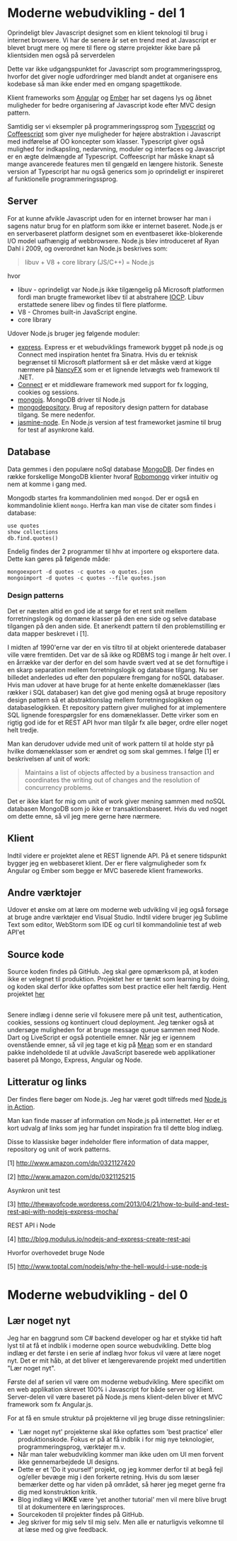 # Moderne webudvikling - del 1

Oprindeligt blev Javascript designet som en klient teknologi til brug i internet browsere. Vi har de senere år set en trend med at Javascript er blevet brugt mere og mere til flere og større projekter ikke bare på klientsiden men også på serverdelen  

Dette var ikke udgangspunktet for Javascript som programmeringssprog, hvorfor det giver nogle udfordringer med blandt andet at organisere ens kodebase så man ikke ender med en omgang spagettikode. 

Klient frameworks som [Angular](http://angularjs.org/) og [Ember](http://emberjs.com/) har set dagens lys og åbnet muligheder for bedre organisering af Javascript kode efter MVC design pattern. 

Samtidig ser vi eksempler på programmeringssprog som [Typescript](http://www.typescriptlang.org/) og [Coffeescript](http://coffeescript.org/) som giver nye muligheder for højere abstraktion i Javascript med indførelse af OO koncepter som klasser. Typescript giver også mulighed for indkapsling, nedarvning, moduler og interfaces og Javascript er en ægte delmængde af Typescript. Coffeescript har måske knapt så mange avancerede features men til gengæld en længere historik. Seneste version af Typescript har nu også generics som jo oprindeligt er inspireret af funktionelle programmeringssprog.

## Server

For at kunne afvikle Javascript uden for en internet browser har man i sagens natur brug for en platform som ikke er internet baseret. Node.js er en serverbaseret platform designet som en eventbaseret ikke-blokerende I/O model uafhængig af webbrowsere. Node.js blev introduceret af Ryan Dahl i 2009, og overordnet kan Node.js beskrives som:

> libuv + V8 + core library (JS/C++) = Node.js

hvor

- libuv - oprindeligt var Node.js ikke tilgængelig på Microsoft platformen fordi man brugte frameworket libev til at abstrahere [IOCP](http://en.wikipedia.org/wiki/Input/output_completion_port). Libuv erstattede senere libev og findes til flere platforme.
- V8 - Chromes built-in JavaScript engine.
- core library

Udover Node.js bruger jeg følgende moduler:

- [express](http://expressjs.com/). Express er et webudviklings framework bygget på node.js og Connect med inspiration hentet fra Sinatra.  Hvis du er teknisk begrænset til Microsoft platforment så er det måske værd at kigge nærmere på [NancyFX](http://nancyfx.org/) som er et lignende letvægts web framework til .NET. 
- [Connect](http://www.senchalabs.org/connect/) er et middleware framework med support for fx logging, cookies og sessions.
- [mongojs](https://github.com/gett/mongojs). MongoDB driver til Node.js
- [mongodepository](https://github.com/iainjmitchell/mongorepositiory). Brug af repository design pattern for database tilgang. Se mere nedenfor.
- [jasmine-node](https://github.com/mhevery/jasmine-node). En Node.js version af test frameworket jasmine til brug for test af asynkrone kald.

## Database

Data gemmes i den populære noSql database [MongoDB](http://www.mongodb.org/). Der findes en række forskellige MongoDB klienter hvoraf [Robomongo](http://robomongo.org) virker intuitiv og nem at komme i gang med.

Mongodb startes fra kommandolinien med ``mongod``. Der er også en kommandolinie klient ``mongo``. Herfra kan man vise de citater som findes i database:

    use quotes
    show collections
    db.find.quotes()

Endelig findes der 2 programmer til hhv at importere og eksportere data. Dette kan gøres på følgende måde:

    mongoexport -d quotes -c quotes -o quotes.json
    mongoimport -d quotes -c quotes --file quotes.json

### Design patterns
Det er næsten altid en god ide at sørge for et rent snit mellem forretningslogik og domæne klasser på den ene side og selve database tilgangen på den anden side. Et anerkendt pattern til den problemstilling er data mapper beskrevet i [1].

I midten af 1990'erne var der en vis tiltro til at objekt orienterede databaser ville være fremtiden. Det var de så ikke og RDBMS tog i mange år helt over. I en årrække var der derfor en del som havde svært ved at se det fornuftige i en skarp separation mellem forretningslogik og database tilgang. Nu ser billedet anderledes ud efter den populære fremgang for noSQL databaser. Hvis man udover at have bruge for at hente enkelte domæneklasser (læs rækker i SQL databaser) kan det give god mening også at bruge repository design pattern så et abstraktionslag mellem forretningslogikken og databaselogikken. Et repository pattern giver mulighed for at implementere SQL lignende forespørgsler for ens domæneklasser. Dette virker som en rigtig god ide for et REST API hvor man tilgår fx alle bøger, ordre eller noget helt tredje.

Man kan derudover udvide med unit of work pattern til at holde styr på hvilke domæneklasser som er ændret og som skal gemmes. I følge [1] er beskrivelsen af unit of work:

>  Maintains a list of objects affected by a business transaction and coordinates the writing out of changes and the resolution of concurrency problems.

Det er ikke klart for mig om unit of work giver mening sammen med noSQL databasen MongoDB som jo ikke er transaktionsbaseret. Hvis du ved noget om dette emne, så vil jeg mere gerne høre nærmere. 

## Klient

Indtil videre er projektet alene et REST lignende API. På et senere tidspunkt bygger jeg en webbaseret klient. Der er flere valgmuligheder som fx Angular og Ember som begge er MVC baserede klient frameworks.

## Andre værktøjer
Udover et ønske om at lære om moderne web udvikling vil jeg også forsøge at bruge andre værktøjer end Visual Studio. Indtil videre bruger jeg Sublime Text som editor, WebStorm som IDE og curl til kommandolinie test af web API'et

## Source kode

Source koden findes på GitHub. Jeg skal gøre opmærksom på, at koden ikke er velegnet til produktion. Projektet her er tænkt som learning by doing, og koden skal derfor ikke opfattes som best practice eller helt færdig. Hent projektet [her](https://github.com/carsten-j/QuoteApp)

## 
Senere indlæg i denne serie vil fokusere mere på unit test, authentication, cookies, sessions og kontinuert cloud deployment. 
Jeg tænker også at undersøge muligheden for at bruge message queue sammen med Node. Dart og LiveScript er også potentielle emner. Når jeg er igennem ovenstående emner, så vil jeg tage et kig på [Mean](http://www.mean.io/) som er en standard pakke indeholdede til at udvikle JavaScript baserede web applikationer baseret på Mongo, Express, Angular og Node.

## Litteratur og links
Der findes flere bøger om Node.js. Jeg har været godt tilfreds med [Node.js in Action](http://www.amazon.com/dp/1617290572).

Man kan finde masser af information om Node.js på internettet. Her er et kort udvalg af links som jeg har fundet inspiration fra til dette blog indlæg.

Disse to klassiske bøger indeholder flere information of data mapper, repository og unit of work patterns.

[1] http://www.amazon.com/dp/0321127420

[2] http://www.amazon.com/dp/0321125215

Asynkron unit test

[3] http://thewayofcode.wordpress.com/2013/04/21/how-to-build-and-test-rest-api-with-nodejs-express-mocha/

REST API i Node

[4] http://blog.modulus.io/nodejs-and-express-create-rest-api

Hvorfor overhovedet bruge Node

[5] http://www.toptal.com/nodejs/why-the-hell-would-i-use-node-js 


# Moderne webudvikling - del 0

## Lær noget nyt

Jeg har en baggrund som C# backend developer og har et stykke tid haft lyst til at få et indblik i moderne open source webudvikling. Dette blog indlæg er det første i en serie af indlæg hvor fokus vil være at lære noget nyt. Det er mit håb, at det bliver et længerevarende projekt med undertitlen "Lær noget nyt".

Første del af serien vil være om moderne webudvikling. Mere specifikt om en web applikation skrevet 100% i Javascript for både server og klient. Server-delen vil være baseret på Node.js mens klient-delen bliver et MVC framework som fx Angular.js.

For at få en smule struktur på projekterne vil jeg bruge disse retningslinier:

* 'Lær noget nyt' projekterne skal ikke opfattes som 'best practice' eller produktionskode. Fokus er på at få indblik i for mig nye teknologier, programmeringsprog, værktøjer m.v.
* Når man taler webudvikling kommer man ikke uden om UI men forvent ikke gennemarbejdede UI designs.
* Dette er et 'Do it yourself' projekt, og jeg kommer derfor til at begå fejl og/eller bevæge mig i den forkerte retning. Hvis du som læser bemærker dette og har viden på området, så hører jeg meget gerne fra dig med konstruktion kritik.
* Blog indlæg vil __IKKE__ være 'yet another tutorial' men vil mere blive brugt til at dokumentere en læringsproces.
* Sourcekoden til projekter findes på GitHub.
* Jeg skriver for mig selv til mig selv. Men alle er naturligvis velkomne til at læse med og give feedback.
